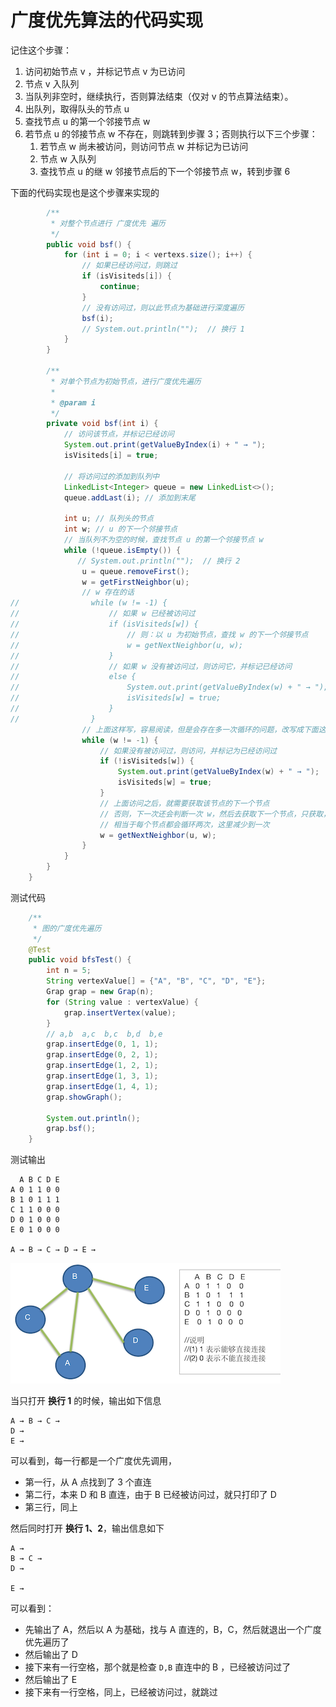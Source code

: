 # 广度优先算法的代码实现

记住这个步骤：

1. 访问初始节点 v ，并标记节点 v 为已访问
2. 节点 v 入队列
3. 当队列非空时，继续执行，否则算法结束（仅对 v 的节点算法结束）。
4. 出队列，取得队头的节点 u
5. 查找节点 u 的第一个邻接节点 w
6. 若节点 u 的邻接节点 w 不存在，则跳转到步骤 3；否则执行以下三个步骤：
   1. 若节点 w 尚未被访问，则访问节点 w 并标记为已访问
   2. 节点 w 入队列
   3. 查找节点 u 的继 w 邻接节点后的下一个邻接节点 w，转到步骤 6

下面的代码实现也是这个步骤来实现的

```java
        /**
         * 对整个节点进行 广度优先 遍历
         */
        public void bsf() {
            for (int i = 0; i < vertexs.size(); i++) {
                // 如果已经访问过，则跳过
                if (isVisiteds[i]) {
                    continue;
                }
                // 没有访问过，则以此节点为基础进行深度遍历
                bsf(i);
                // System.out.println("");  // 换行 1
            }
        }

        /**
         * 对单个节点为初始节点，进行广度优先遍历
         *
         * @param i
         */
        private void bsf(int i) {
            // 访问该节点，并标记已经访问
            System.out.print(getValueByIndex(i) + " → ");
            isVisiteds[i] = true;

            // 将访问过的添加到队列中
            LinkedList<Integer> queue = new LinkedList<>();
            queue.addLast(i); // 添加到末尾

            int u; // 队列头的节点
            int w; // u 的下一个邻接节点
            // 当队列不为空的时候，查找节点 u 的第一个邻接节点 w
            while (!queue.isEmpty()) {
               // System.out.println("");  // 换行 2
                u = queue.removeFirst();
                w = getFirstNeighbor(u);
                // w 存在的话
//                while (w != -1) {
//                    // 如果 w 已经被访问过
//                    if (isVisiteds[w]) {
//                        // 则：以 u 为初始节点，查找 w 的下一个邻接节点
//                        w = getNextNeighbor(u, w);
//                    }
//                    // 如果 w 没有被访问过，则访问它，并标记已经访问
//                    else {
//                        System.out.print(getValueByIndex(w) + " → ");
//                        isVisiteds[w] = true;
//                    }
//                }
                // 上面这样写，容易阅读，但是会存在多一次循环的问题，改写成下面这样
                while (w != -1) {
                    // 如果没有被访问过，则访问，并标记为已经访问过
                    if (!isVisiteds[w]) {
                        System.out.print(getValueByIndex(w) + " → ");
                        isVisiteds[w] = true;
                    }
                    // 上面访问之后，就需要获取该节点的下一个节点
                    // 否则，下一次还会判断一次 w，然后去获取下一个节点，只获取，但是没有进行访问相关操作
                    // 相当于每个节点都会循环两次，这里减少到一次
                    w = getNextNeighbor(u, w);
                }
            }
        }
    }
```

测试代码

```java
    /**
     * 图的广度优先遍历
     */
    @Test
    public void bfsTest() {
        int n = 5;
        String vertexValue[] = {"A", "B", "C", "D", "E"};
        Grap grap = new Grap(n);
        for (String value : vertexValue) {
            grap.insertVertex(value);
        }
        // a,b  a,c  b,c  b,d  b,e
        grap.insertEdge(0, 1, 1);
        grap.insertEdge(0, 2, 1);
        grap.insertEdge(1, 2, 1);
        grap.insertEdge(1, 3, 1);
        grap.insertEdge(1, 4, 1);
        grap.showGraph();

        System.out.println();
        grap.bsf();
    }
```

测试输出

```
  A B C D E 
A 0 1 1 0 0 
B 1 0 1 1 1 
C 1 1 0 0 0 
D 0 1 0 0 0 
E 0 1 0 0 0 

A → B → C → D → E →
```

![image-20210101173349039](./assets/image-20210101173349039.png)

当只打开 **换行 1** 的时候，输出如下信息

```
A → B → C → 
D → 
E → 
```

可以看到，每一行都是一个广度优先调用，

- 第一行，从 A 点找到了 3 个直连
- 第二行，本来 D 和 B 直连，由于 B 已经被访问过，就只打印了 D
- 第三行，同上

然后同时打开 **换行 1、2**，输出信息如下

```
A → 
B → C → 
D → 

E → 

```

可以看到：

- 先输出了 A，然后以 A 为基础，找与 A 直连的，B，C，然后就退出一个广度优先遍历了
- 然后输出了 D
- 接下来有一行空格，那个就是检查 `D,B` 直连中的 B ，已经被访问过了
- 然后输出了 E
- 接下来有一行空格，同上，已经被访问过，就跳过